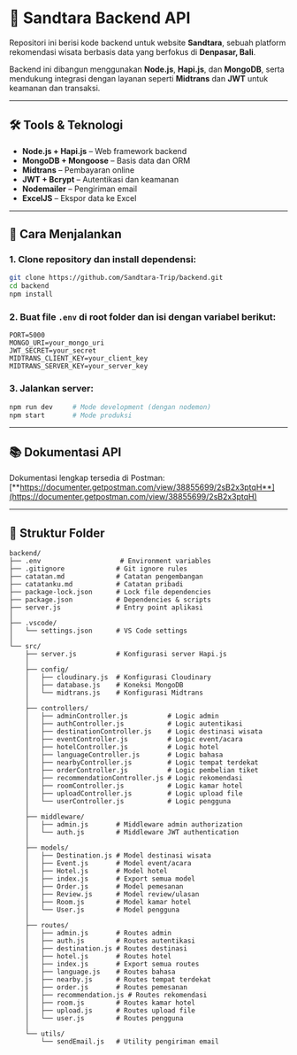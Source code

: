 # 🔧 Sandtara Backend API

Repositori ini berisi kode backend untuk website **Sandtara**, sebuah platform rekomendasi wisata berbasis data yang berfokus di **Denpasar, Bali**.

Backend ini dibangun menggunakan **Node.js**, **Hapi.js**, dan **MongoDB**, serta mendukung integrasi dengan layanan seperti **Midtrans** dan **JWT** untuk keamanan dan transaksi.

---

## 🛠 Tools & Teknologi

- **Node.js + Hapi.js** – Web framework backend  
- **MongoDB + Mongoose** – Basis data dan ORM  
- **Midtrans** – Pembayaran online  
- **JWT + Bcrypt** – Autentikasi dan keamanan  
- **Nodemailer** – Pengiriman email  
- **ExcelJS** – Ekspor data ke Excel  

---

## 🚀 Cara Menjalankan

### 1. Clone repository dan install dependensi:
```bash
git clone https://github.com/Sandtara-Trip/backend.git
cd backend
npm install
```

### 2. Buat file `.env` di root folder dan isi dengan variabel berikut:
```env
PORT=5000
MONGO_URI=your_mongo_uri
JWT_SECRET=your_secret
MIDTRANS_CLIENT_KEY=your_client_key
MIDTRANS_SERVER_KEY=your_server_key
```

### 3. Jalankan server:
```bash
npm run dev     # Mode development (dengan nodemon)
npm start       # Mode produksi
```

---

## 📚 Dokumentasi API

Dokumentasi lengkap tersedia di Postman:  
[**https://documenter.getpostman.com/view/38855699/2sB2x3ptqH**](https://documenter.getpostman.com/view/38855699/2sB2x3ptqH)

---

## 📁 Struktur Folder

```
backend/
├── .env                    # Environment variables
├── .gitignore             # Git ignore rules
├── catatan.md             # Catatan pengembangan
├── catatanku.md           # Catatan pribadi
├── package-lock.json      # Lock file dependencies
├── package.json           # Dependencies & scripts
├── server.js              # Entry point aplikasi
│
├── .vscode/
│   └── settings.json      # VS Code settings
│
└── src/
    ├── server.js          # Konfigurasi server Hapi.js
    │
    ├── config/
    │   ├── cloudinary.js  # Konfigurasi Cloudinary
    │   ├── database.js    # Koneksi MongoDB
    │   └── midtrans.js    # Konfigurasi Midtrans
    │
    ├── controllers/
    │   ├── adminController.js          # Logic admin
    │   ├── authController.js           # Logic autentikasi
    │   ├── destinationController.js    # Logic destinasi wisata
    │   ├── eventController.js          # Logic event/acara
    │   ├── hotelController.js          # Logic hotel
    │   ├── languageController.js       # Logic bahasa
    │   ├── nearbyController.js         # Logic tempat terdekat
    │   ├── orderController.js          # Logic pembelian tiket
    │   ├── recommendationController.js # Logic rekomendasi
    │   ├── roomController.js           # Logic kamar hotel
    │   ├── uploadController.js         # Logic upload file
    │   └── userController.js           # Logic pengguna
    │
    ├── middleware/
    │   ├── admin.js       # Middleware admin authorization
    │   └── auth.js        # Middleware JWT authentication
    │
    ├── models/
    │   ├── Destination.js # Model destinasi wisata
    │   ├── Event.js       # Model event/acara
    │   ├── Hotel.js       # Model hotel
    │   ├── index.js       # Export semua model
    │   ├── Order.js       # Model pemesanan
    │   ├── Review.js      # Model review/ulasan
    │   ├── Room.js        # Model kamar hotel
    │   └── User.js        # Model pengguna
    │
    ├── routes/
    │   ├── admin.js       # Routes admin
    │   ├── auth.js        # Routes autentikasi
    │   ├── destination.js # Routes destinasi
    │   ├── hotel.js       # Routes hotel
    │   ├── index.js       # Export semua routes
    │   ├── language.js    # Routes bahasa
    │   ├── nearby.js      # Routes tempat terdekat
    │   ├── order.js       # Routes pemesanan
    │   ├── recommendation.js # Routes rekomendasi
    │   ├── room.js        # Routes kamar hotel
    │   ├── upload.js      # Routes upload file
    │   └── user.js        # Routes pengguna
    │
    └── utils/
        └── sendEmail.js   # Utility pengiriman email
```

